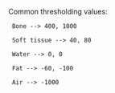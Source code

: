 Common thresholding values:

     Bone --> 400, 1000

     Soft tissue --> 40, 80

     Water --> 0, 0

     Fat --> -60, -100

     Air --> -1000
